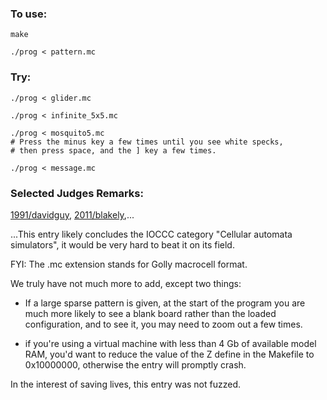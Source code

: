 ### To use:

    make

    ./prog < pattern.mc

### Try:

    ./prog < glider.mc

    ./prog < infinite_5x5.mc

    ./prog < mosquito5.mc
    # Press the minus key a few times until you see white specks,
    # then press space, and the ] key a few times.

    ./prog < message.mc

### Selected Judges Remarks:

[1991/davidguy](http://ioccc.org/years-spoiler.html#1991_davidguy),
[2011/blakely](http://ioccc.org/years-spoiler.html#2011_blakely),...

...This entry likely concludes the IOCCC category "Cellular automata simulators",
it would be very hard to beat it on its field.

FYI: The .mc extension stands for Golly macrocell format.

We truly have not much more to add, except two things:

* If a large sparse pattern is given, at the start of the program
  you are much more likely to see a blank board rather than the loaded configuration,
  and to see it, you may need to zoom out a few times.

* if you're using a virtual machine with less than 4 Gb of available
  model RAM, you'd want to reduce the value of the Z define in the Makefile
  to 0x10000000, otherwise the entry will promptly crash.

In the interest of saving lives, this entry was not fuzzed.
